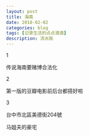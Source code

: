 ```yaml
---
layout: post
title: 海南
date: 2018-02-02
categories: blog
tags: [记录生活的点点滴滴]
description: 流水账
---
```


1 

传说海南要赌博合法化

2

第一版的豆瓣电影前后台都搭好啦

3

台中市北區美德街204號

马姐夫的豪宅














